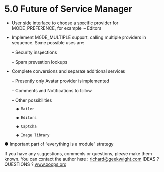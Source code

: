 # 5.0 Future of Service Manager 

* User side interface to choose a specific provider for MODE_PREFERENCE, for example: – Editors 

* Implement MODE_MULTIPLE support, calling multiple providers in sequence. Some possible uses are: 
    
    – Security inspections 
    
    – Spam prevention lookups 

* Complete conversions and separate additional services

    – Presently only Avatar provider is implemented 

    – Comments and Notifications to follow 

    – Other possibilities 

        ● Mailer 

        ● Editors 

        ● Captcha 

        ● Image library 

● Important part of “everything is a module” strategy



If you have any suggestions, comments or questions, please make them known. You can contact the author here : richard@geekwright.com IDEAS ? QUESTIONS ? www.xoops.org
